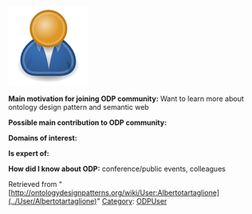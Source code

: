 [![Image:ODPUser.png](../images/a/a6/ODPUser.png)](../Image/ODPUser.png "Image:ODPUser.png")




  





__Main motivation for joining ODP community:__ Want to learn more about ontology design pattern and semantic web


__Possible main contribution to ODP community:__


__Domains of interest:__


  



__Is expert of:__


  

__How did I know about ODP:__ conference/public events, colleagues






Retrieved from "[http://ontologydesignpatterns.org/wiki/User:Albertotartaglione](../User/Albertotartaglione)"
 [Category](http://ontologydesignpatterns.org/wiki/Special:Categories "Special:Categories"): [ODPUser](../Category/ODPUser "Category:ODPUser")